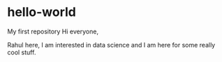 # hello-world
My first repository
Hi everyone,

Rahul here, I am interested in data science and I am here for some really cool stuff.
